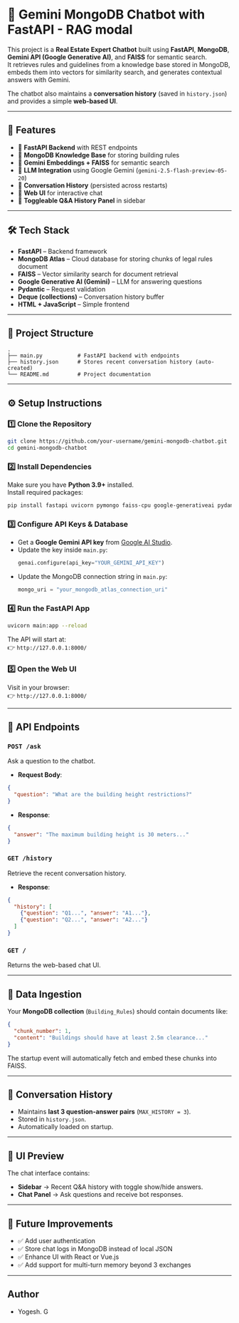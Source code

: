 # 🏢 Gemini MongoDB Chatbot with FastAPI - RAG modal

This project is a **Real Estate Expert Chatbot** built using **FastAPI**, **MongoDB**, **Gemini API (Google Generative AI)**, and **FAISS** for semantic search.  
It retrieves rules and guidelines from a knowledge base stored in MongoDB, embeds them into vectors for similarity search, and generates contextual answers with Gemini.  

The chatbot also maintains a **conversation history** (saved in `history.json`) and provides a simple **web-based UI**.

---

## 🚀 Features
- 🔹 **FastAPI Backend** with REST endpoints
- 🔹 **MongoDB Knowledge Base** for storing building rules
- 🔹 **Gemini Embeddings + FAISS** for semantic search
- 🔹 **LLM Integration** using Google Gemini (`gemini-2.5-flash-preview-05-20`)
- 🔹 **Conversation History** (persisted across restarts)
- 🔹 **Web UI** for interactive chat
- 🔹 **Toggleable Q&A History Panel** in sidebar

---

## 🛠️ Tech Stack
- **FastAPI** – Backend framework  
- **MongoDB Atlas** – Cloud database for storing chunks of legal rules document  
- **FAISS** – Vector similarity search for document retrieval  
- **Google Generative AI (Gemini)** – LLM for answering questions  
- **Pydantic** – Request validation  
- **Deque (collections)** – Conversation history buffer  
- **HTML + JavaScript** – Simple frontend  

---

## 📂 Project Structure
```
.
├── main.py           # FastAPI backend with endpoints
├── history.json      # Stores recent conversation history (auto-created)
└── README.md         # Project documentation
```

---

## ⚙️ Setup Instructions

### 1️⃣ Clone the Repository
```bash
git clone https://github.com/your-username/gemini-mongodb-chatbot.git
cd gemini-mongodb-chatbot
```

### 2️⃣ Install Dependencies
Make sure you have **Python 3.9+** installed.  
Install required packages:
```bash
pip install fastapi uvicorn pymongo faiss-cpu google-generativeai pydantic
```

### 3️⃣ Configure API Keys & Database
- Get a **Google Gemini API key** from [Google AI Studio](https://aistudio.google.com/).  
- Update the key inside `main.py`:
  ```python
  genai.configure(api_key="YOUR_GEMINI_API_KEY")
  ```
- Update the MongoDB connection string in `main.py`:
  ```python
  mongo_uri = "your_mongodb_atlas_connection_uri"
  ```

### 4️⃣ Run the FastAPI App
```bash
uvicorn main:app --reload
```

The API will start at:  
👉 `http://127.0.0.1:8000/`

### 5️⃣ Open the Web UI
Visit in your browser:  
👉 `http://127.0.0.1:8000/`

---

## 🔗 API Endpoints

### `POST /ask`
Ask a question to the chatbot.
- **Request Body**:
```json
{
  "question": "What are the building height restrictions?"
}
```
- **Response**:
```json
{
  "answer": "The maximum building height is 30 meters..."
}
```

### `GET /history`
Retrieve the recent conversation history.
- **Response**:
```json
{
  "history": [
    {"question": "Q1...", "answer": "A1..."},
    {"question": "Q2...", "answer": "A2..."}
  ]
}
```

### `GET /`
Returns the web-based chat UI.

---

## 💾 Data Ingestion
Your **MongoDB collection** (`Building_Rules`) should contain documents like:
```json
{
  "chunk_number": 1,
  "content": "Buildings should have at least 2.5m clearance..."
}
```
The startup event will automatically fetch and embed these chunks into FAISS.

---

## 🧠 Conversation History
- Maintains **last 3 question-answer pairs** (`MAX_HISTORY = 3`).
- Stored in `history.json`.
- Automatically loaded on startup.

---

## 📸 UI Preview
The chat interface contains:
- **Sidebar** → Recent Q&A history with toggle show/hide answers.  
- **Chat Panel** → Ask questions and receive bot responses.  

---

## 📝 Future Improvements
- ✅ Add user authentication  
- ✅ Store chat logs in MongoDB instead of local JSON  
- ✅ Enhance UI with React or Vue.js  
- ✅ Add support for multi-turn memory beyond 3 exchanges  

---

## Author
- Yogesh. G
